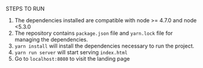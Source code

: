 STEPS TO RUN

1) The dependencies installed are compatible with node >= 4.7.0 and node <5.3.0 
2) The repository contains `package.json` file and `yarn.lock` file for managing the dependencies.
3) `yarn install` will install the dependencies necessary to run the project.
4) `yarn run server` will start serving `index.html`
5) Go to `localhost:8080` to visit the landing page
